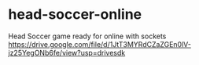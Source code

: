 # head-soccer-online
Head Soccer game ready for online with sockets
https://drive.google.com/file/d/1JtT3MYRdCZaZGEn0lV-jz25YegONb6fe/view?usp=drivesdk
